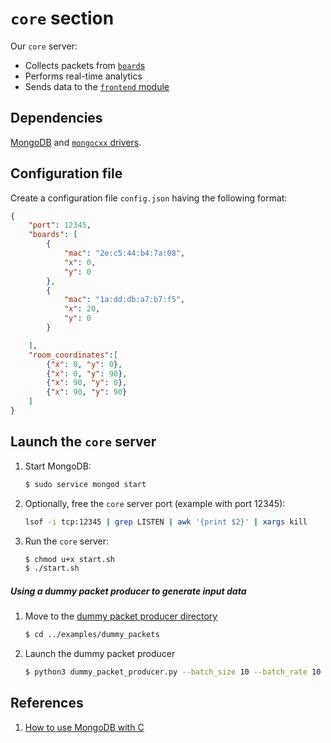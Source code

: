 # `core` section
Our `core` server:
- Collects packets from [`board`s](../../board)
- Performs real-time analytics
- Sends data to the [`frontend` module](../../frontend)

## Dependencies
[MongoDB](https://docs.mongodb.com/manual/tutorial/install-mongodb-on-ubuntu/#install-mongodb-community-edition-using-deb-packages)
and [`mongocxx` drivers](http://mongocxx.org/mongocxx-v3/installation/).

## Configuration file
Create a configuration file `config.json` having the following format:
```json
{
    "port": 12345,
    "boards": [
        {
            "mac": "2e:c5:44:b4:7a:08",
            "x": 0,
            "y": 0 
        },
        {
            "mac": "1a:dd:db:a7:b7:f5",
            "x": 20,
            "y": 0 
        }

    ],
    "room_coordinates":[
        {"x": 0, "y": 0},
        {"x": 0, "y": 90},
        {"x": 90, "y": 0},
        {"x": 90, "y": 90}
    ]
}
```

## Launch the `core` server
1. Start MongoDB:
    ```bash
   $ sudo service mongod start 
   ```
1. Optionally, free the `core` server port (example with port 12345):
    ```bash
   lsof -i tcp:12345 | grep LISTEN | awk '{print $2}' | xargs kill
   ```
1. Run the `core` server:
    ```bash
    $ chmod u+x start.sh
    $ ./start.sh
    ```

##### Using a dummy packet producer to generate input data
1. Move to the [dummy packet producer directory](../examples/dummy_packets)
    ```bash
    $ cd ../examples/dummy_packets
    ```
1. Launch the dummy packet producer
    ```bash
    $ python3 dummy_packet_producer.py --batch_size 10 --batch_rate 10 --protobuf --out_file batch.txt 127.0.0.1 12345
    ```

## References 
1. [How to use MongoDB with C](http://mongoc.org/libmongoc/current/tutorial.html#starting-mongodb)
